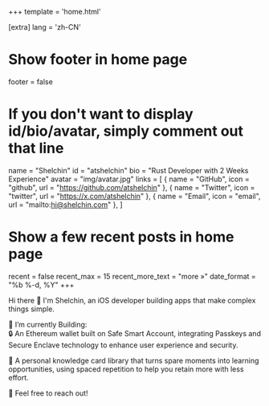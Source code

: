 +++
template = 'home.html'

[extra]
lang = 'zh-CN'

# Show footer in home page

footer = false

# If you don't want to display id/bio/avatar, simply comment out that line

name = "Shelchin"
id = "atshelchin"
bio = "Rust Developer with 2 Weeks Experience"
avatar = "img/avatar.jpg"
links = [
    { name = "GitHub", icon = "github", url = "https://github.com/atshelchin" },
    { name = "Twitter", icon = "twitter", url = "https://x.com/atshelchin" },
    { name = "Email", icon = "email", url = "mailto:hi@shelchin.com" },
]

# Show a few recent posts in home page

recent = false
recent_max = 15
recent_more_text = "more »"
date_format = "%b %-d, %Y"
+++

Hi there 👏
I'm Shelchin, an iOS developer building apps that make complex things simple.

🌱 I’m currently Building:  
🔒 An Ethereum wallet built on Safe Smart Account, integrating Passkeys and Secure Enclave technology to enhance user experience and security.  

🧠 A personal knowledge card library that turns spare moments into learning opportunities, using spaced repetition to help you retain more with less effort.

💬 Feel free to reach out!